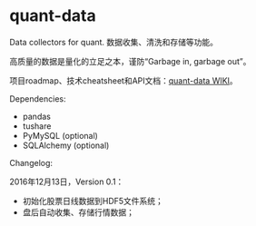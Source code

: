 # quant-data

Data collectors for quant. 数据收集、清洗和存储等功能。

高质量的数据是量化的立足之本，谨防“Garbage in, garbage out”。

项目roadmap、技术cheatsheet和API文档：[quant-data WIKI](https://github.com/X0Leon/quant-data/wiki)。

Dependencies:

* pandas
* tushare
* PyMySQL (optional)
* SQLAlchemy (optional)

Changelog:

2016年12月13日，Version 0.1：

* 初始化股票日线数据到HDF5文件系统；
* 盘后自动收集、存储行情数据；